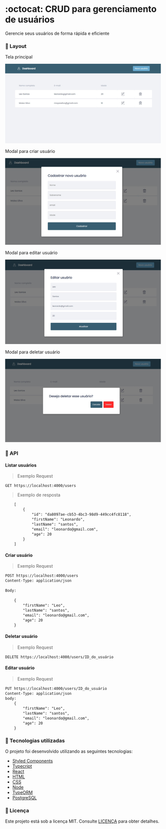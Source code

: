 # :octocat: CRUD para gerenciamento de usuários

<p>Gerencie seus usuários de forma rápida e eficiente</p>

### :art: Layout

<p>Tela principal</p>

<img src="./.github/dashboard.jpg" alt="Foto do projeto">

<p>Modal para criar usuário</p>

<img src="./.github/create-user.jpg" alt="Foto do projeto">

<p>Modal para editar usuário</p>

<img src="./.github/edit-user.jpg" alt="Foto do projeto">

<p>Modal para deletar usuário</p>

<img src="./.github/delete-user.jpg" alt="Foto do projeto">

### :wrench: API 

#### Listar usuários

> Exemplo Request
```http
GET https://localhost:4000/users
```

> Exemplo de resposta
```
    [
        {
            "id": "da8097ae-cb53-4bc3-98d9-449cc4fc8118",
            "firstName": "Leonardo",
            "lastName": "santos",
            "email": "leonardo@gmail.com",
            "age": 20
        }
    ]
```

#### Criar usuário

> Exemplo Request
```http
POST https://localhost:4000/users
Content-Type: application/json

Body:

    {
        "firstName": "Leo",
        "lastName": "santos",
        "email": "leonardo@gmail.com",
        "age": 20
    }
```

#### Deletar usuário

> Exemplo Request
```http
DELETE https://localhost:4000/users/ID_do_usuário
```
#### Editar usuário

> Exemplo Request
```http
PUT https://localhost:4000/users/ID_do_usuário
Content-Type: application/json
body: 
    {
        "firstName": "Leo",
        "lastName": "santos",
        "email": "leonardo@gmail.com",
        "age": 20
    }

```



### :rocket: Tecnologias utilizadas

O projeto foi desenvolvido utilizando as seguintes tecnologias:

- [Styled Components](https://styled-components.com/)
- [Typecript](https://www.typescriptlang.org/)
- [React](https://pt-br.reactjs.org/)
- [HTML](https://developer.mozilla.org/pt-BR/docs/Web/HTML)
- [CSS](https://developer.mozilla.org/pt-BR/docs/Web/CSS)
- [Node](https://nodejs.org/en/)
- [TypeORM](https://typeorm.io/)
- [PostgreSQL](https://www.postgresql.org/)

### :memo: Licença

Este projeto está sob a licença MIT. Consulte [LICENÇA](https://github.com/leosantosx/project-challenge/blob/master/LICENSE) para obter detalhes.

